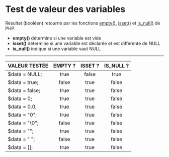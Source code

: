 # Test de valeur des variables

Résultat (booléen) retourné par les fonctions [empty()](https://www.php.net/manual/fr/function.empty.php), [isset()](https://www.php.net/manual/fr/function.isset.php) et [is_null()](https://www.php.net/manual/fr/function.is-null.php) de PHP.

+ **empty()** détermine si une variable est vide
+ **isset()** détermine si une variable est déclarée et est différente de NULL
+ **is_null()** indique si une variable vaut NULL

---

|VALEUR TESTÉE|EMPTY ?|ISSET ?|IS_NULL ?|
|:--|:--:|:--:|:--:|
|$data = NULL;|true|false|true|
|$data = true;|false|true|false|
|$data = false;|true|true|false|
|$data = 0;|true|true|false|
|$data = 0.0;|true|true|false|
|$data = "0";|true|true|false|
|$data = "\0";|false|true|false|
|$data = "";|true|true|false|
|$data = " ";|false|true|false|
|$data = [];|true|true|false|
